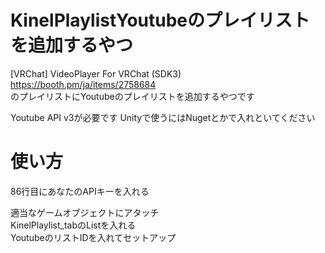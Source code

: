 # KinelPlaylistYoutubeのプレイリストを追加するやつ

[VRChat] VideoPlayer For VRChat (SDK3)  
https://booth.pm/ja/items/2758684  
のプレイリストにYoutubeのプレイリストを追加するやつです  

Youtube API v3が必要です Unityで使うにはNugetとかで入れといてください  

# 使い方
86行目にあなたのAPIキーを入れる  

適当なゲームオブジェクトにアタッチ  
KinelPlaylist_tabのListを入れる  
YoutubeのリストIDを入れてセットアップ
